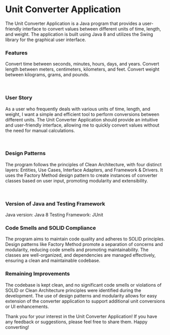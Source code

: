 # Unit Converter Application
The Unit Converter Application is a Java program that provides a user-friendly interface to convert values between different units of time, length, and weight. The application is built using Java 8 and utilizes the Swing library for the graphical user interface.
</br> 

### Features
Convert time between seconds, minutes, hours, days, and years.
Convert length between meters, centimeters, kilometers, and feet.
Convert weight between kilograms, grams, and pounds.

</br> 

### User Story
As a user who frequently deals with various units of time, length, and weight, I want a simple and efficient tool to perform conversions between different units. The Unit Converter Application should provide an intuitive and user-friendly interface, allowing me to quickly convert values without the need for manual calculations.

</br> 

### Design Patterns
The program follows the principles of Clean Architecture, with four distinct layers: Entities, Use Cases, Interface Adapters, and Framework & Drivers. It uses the Factory Method design pattern to create instances of converter classes based on user input, promoting modularity and extensibility.

</br> 

### Version of Java and Testing Framework
Java version: Java 8
Testing Framework: JUnit
</br> 

### Code Smells and SOLID Compliance
The program aims to maintain code quality and adheres to SOLID principles. Design patterns like Factory Method promote a separation of concerns and modularity, reducing code smells and promoting maintainability. The classes are well-organized, and dependencies are managed effectively, ensuring a clean and maintainable codebase.
</br> 

### Remaining Improvements
The codebase is kept clean, and no significant code smells or violations of SOLID or Clean Architecture principles were identified during the development. The use of design patterns and modularity allows for easy extension of the converter application to support additional unit conversions or UI enhancements.
</br> 

Thank you for your interest in the Unit Converter Application! If you have any feedback or suggestions, please feel free to share them. Happy converting!

